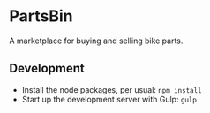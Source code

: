 # PartsBin

A marketplace for buying and selling bike parts.

## Development

* Install the node packages, per usual: `npm install`
* Start up the development server with Gulp: `gulp`
